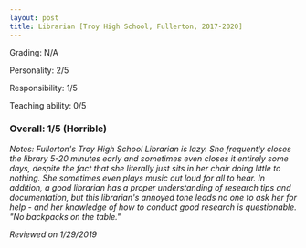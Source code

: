 ```yaml
---
layout: post
title: Librarian [Troy High School, Fullerton, 2017-2020]
---
```


Grading: N/A

Personality: 2/5

Responsibility: 1/5

Teaching ability: 0/5

### Overall: 1/5 (Horrible)

*Notes: Fullerton's Troy High School Librarian is lazy. She frequently closes the library 5-20 minutes early and sometimes
even closes it entirely some days, despite the fact that she literally just sits in her chair doing little to nothing. She sometimes even plays music out loud for all to hear. In addition, a good librarian has a proper understanding of research tips and documentation, but this librarian's annoyed tone leads no one to ask her for help - and her knowledge of how to conduct good research is questionable. "No backpacks on the table."*

*Reviewed on 1/29/2019*

